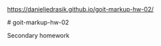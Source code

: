 <!DOCTYPE html>
<html>
<head></head>
<body><a href="https://danieljedrasik.github.io/goit-markup-hw-02/">https://danieljedrasik.github.io/goit-markup-hw-02/</a></body>

  <p># goit-markup-hw-02</p>

<p>Secondary homework</p>
</html>

